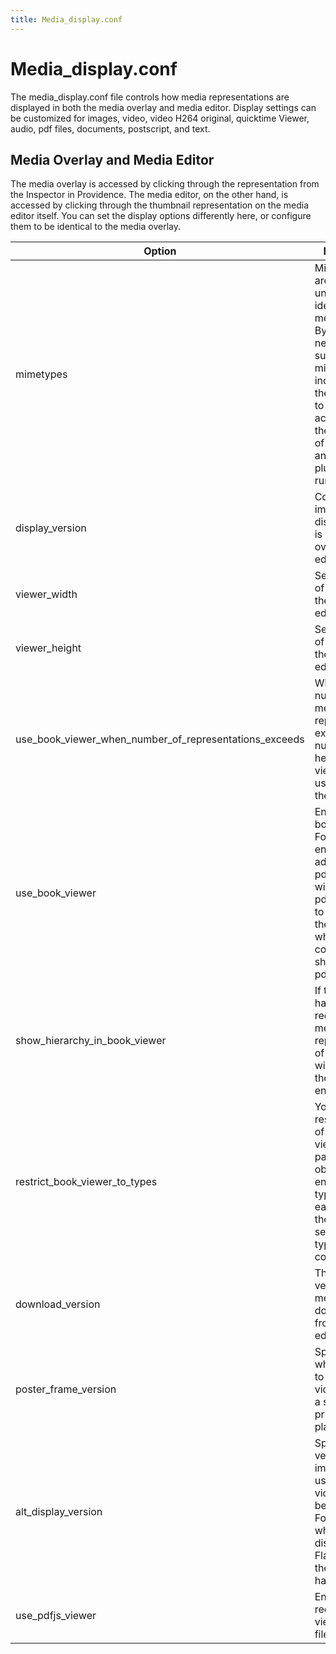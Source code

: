 ```yaml
---
title: Media_display.conf
---
```


# Media_display.conf

The media_display.conf file controls how media representations are
displayed in both the media overlay and media editor. Display settings
can be customized for images, video, video H264 original, quicktime
Viewer, audio, pdf files, documents, postscript, and text.

## Media Overlay and Media Editor

The media overlay is accessed by clicking through the representation
from the Inspector in Providence. The media editor, on the other hand,
is accessed by clicking through the thumbnail representation on the
media editor itself. You can set the display options differently here,
or configure them to be identical to the media overlay.

| Option| Description | Example Syntax
|----|----|----|
|mimetypes|Mimetypes are are codes that unambiguously identify a media format. By default, nearly all supported mimetypes are included, but the user is free to add more according to the capabilities of the server and which plugins are running.|image/jpeg, image/tiff, image/png|
|display_version |Controls which image or video display version is shown in the overlay or editor.|tilepic, video/mp4|
|viewer_width|Sets the width of the media in the overlay or editor.|100%|
|viewer_height |Sets the height of the media in the overlay or editor.|100%|
|use_book_viewer_when_number_of_representations_exceeds|When the number of media representations exceeds the number set here, the book viewer will be used to display the images.|2|
|use_book_viewer|Enables the bookviewer. For documents, enabling this in addition the pdfjs viewer will allow non-pdf documents to be shown in the Bookviewer while PDFs will continue to be shown in the pdfjs viewer.|1 (yes) or 0 (no)|
|show_hierarchy_in_book_viewer|If the record has sub-records with media, media representations of child records will be shown if the hierarchy is enabled.|1 (yes) or 0 (no)|
|restrict_book_viewer_to_types|You can restrict the use of the book viewer to particular object types by entering the type code for each between the brackets, separating types by comma|[object_type_code, object_type_code]|
|download_version|This sets which version of the media can be downloaded from the media editor.|original, large|
|poster_frame_version|Specifies which version to use for the video player as a still image prior to starting playback.|mediumlarge|
|alt_display_version|Specifies the version of still image to be used when video cannot be displayed. For example, what would be displayed for a Flash video of the user did not have Flash.|large|
|use_pdfjs_viewer |Enables the recommended viewer for pdf files.|1 (yes) or 0 (no)|


